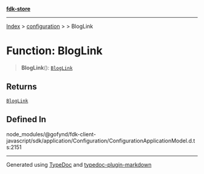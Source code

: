 [**fdk-store**](../../../README.md)
***

[Index](../../../API.md) > [configuration](../../README.md) > [<internal>](../README.md) > BlogLink

# Function: BlogLink

> **BlogLink**(): [`BlogLink`](../type-aliases/type-alias.BlogLink.md)

## Returns

[`BlogLink`](../type-aliases/type-alias.BlogLink.md)

## Defined In

node\_modules/@gofynd/fdk-client-javascript/sdk/application/Configuration/ConfigurationApplicationModel.d.ts:2151

***
Generated using [TypeDoc](https://typedoc.org/) and [typedoc-plugin-markdown](https://www.npmjs.com/package/typedoc-plugin-markdown)
